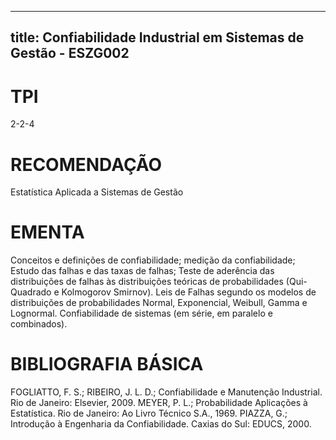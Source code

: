 
---
title: Confiabilidade Industrial em Sistemas de Gestão - ESZG002 
---

# TPI

2-2-4

# RECOMENDAÇÃO

Estatística Aplicada a Sistemas de Gestão

# EMENTA

Conceitos e definições de confiabilidade; medição da confiabilidade; Estudo das falhas e das taxas de falhas; Teste de aderência das distribuições de falhas às distribuições teóricas de probabilidades (Qui-Quadrado e Kolmogorov Smirnov). Leis de Falhas segundo os modelos de distribuições de probabilidades Normal, Exponencial, Weibull, Gamma e Lognormal. Confiabilidade de sistemas (em série, em paralelo e combinados).

# BIBLIOGRAFIA BÁSICA

FOGLIATTO, F. S.; RIBEIRO, J. L. D.; Confiabilidade e Manutenção Industrial. Rio de Janeiro: Elsevier, 2009.
MEYER, P. L.; Probabilidade Aplicações à Estatística. Rio de Janeiro: Ao Livro Técnico S.A., 1969.
PIAZZA, G.; Introdução à Engenharia da Confiabilidade. Caxias do Sul: EDUCS, 2000.
        